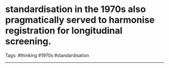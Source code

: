 # standardisation in the 1970s also pragmatically served to harmonise registration for longitudinal screening.
Tags: #thinking #1970s #standardisation 

---